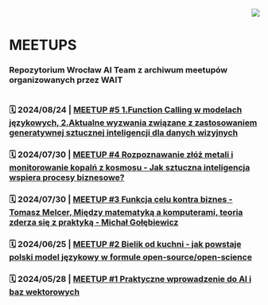 
<br>

<img align="right" src="https://visitor-badge.laobi.icu/badge?page_id=wait-wro.meetups"/>
<br>

# MEETUPS
### Repozytorium Wrocław AI Team z archiwum meetupów organizowanych przez WAIT

#
### 🗓️  2024/08/24 | [MEETUP #5 1.Function Calling w modelach językowych, 2.Aktualne wyzwania związane z zastosowaniem generatywnej sztucznej inteligencji dla danych wizyjnych]()

### 🗓️  2024/07/30 | [MEETUP #4 Rozpoznawanie złóż metali i monitorowanie kopalń z kosmosu - Jak sztuczna inteligencja wspiera procesy biznesowe?](https://github.com/wait-wro/meetups/blob/004Meetup/meetups/004Meetup.md)

### 🗓️  2024/07/30 | [MEETUP #3 Funkcja celu kontra biznes - Tomasz Melcer, Między matematyką a komputerami, teoria zderza się z praktyką - Michał Gołębiewicz](https://github.com/wait-wro/meetups/blob/003Meetup/meetups/003Meetup.md)

### 🗓️ 2024/06/25 | [MEETUP #2 Bielik od kuchni - jak powstaje polski model językowy w formule open-source/open-science](https://github.com/wait-wro/meetups/blob/main/meetups/002Meetup.md)

### 🗓️ 2024/05/28 | [MEETUP #1 Praktyczne wprowadzenie do AI i baz wektorowych](https://github.com/wait-wro/meetups/blob/main/meetups/001Meetup.md)

